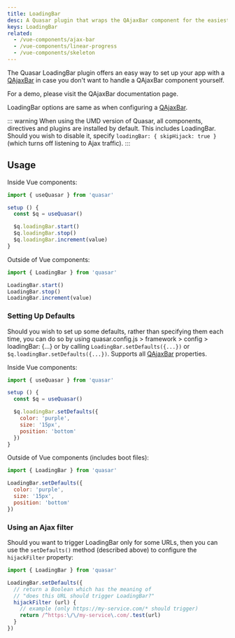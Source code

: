 ```yaml
---
title: LoadingBar
desc: A Quasar plugin that wraps the QAjaxBar component for the easiest way of showing such a loading indicator in an app.
keys: LoadingBar
related:
  - /vue-components/ajax-bar
  - /vue-components/linear-progress
  - /vue-components/skeleton
---
```

The Quasar LoadingBar plugin offers an easy way to set up your app with a [QAjaxBar](/vue-components/ajax-bar) in case you don't want to handle a QAjaxBar component yourself.

For a demo, please visit the QAjaxBar documentation page.

<doc-api file="LoadingBar" />

<doc-installation plugins="LoadingBar" config="loadingBar" />

LoadingBar options are same as when configuring a [QAjaxBar](/vue-components/ajax-bar).

::: warning
When using the UMD version of Quasar, all components, directives and plugins are installed by default. This includes LoadingBar. Should you wish to disable it, specify `loadingBar: { skipHijack: true }` (which turns off listening to Ajax traffic).
:::

## Usage

Inside Vue components:

```js
import { useQuasar } from 'quasar'

setup () {
  const $q = useQuasar()

  $q.loadingBar.start()
  $q.loadingBar.stop()
  $q.loadingBar.increment(value)
}
```

Outside of Vue components:

```js
import { LoadingBar } from 'quasar'

LoadingBar.start()
LoadingBar.stop()
LoadingBar.increment(value)
```

### Setting Up Defaults

Should you wish to set up some defaults, rather than specifying them each time, you can do so by using quasar.config.js > framework > config > loadingBar: {...} or by calling `LoadingBar.setDefaults({...})` or `$q.loadingBar.setDefaults({...})`. Supports all [QAjaxBar](/vue-components/ajax-bar) properties.

Inside Vue components:

```js
import { useQuasar } from 'quasar'

setup () {
  const $q = useQuasar()

  $q.loadingBar.setDefaults({
    color: 'purple',
    size: '15px',
    position: 'bottom'
  })
}
```

Outside of Vue components (includes boot files):

```js
import { LoadingBar } from 'quasar'

LoadingBar.setDefaults({
  color: 'purple',
  size: '15px',
  position: 'bottom'
})
```

### Using an Ajax filter <q-badge label="v2.4.5+" />

Should you want to trigger LoadingBar only for some URLs, then you can use the `setDefaults()` method (described above) to configure the `hijackFilter` property:

```js
import { LoadingBar } from 'quasar'

LoadingBar.setDefaults({
  // return a Boolean which has the meaning of
  // "does this URL should trigger LoadingBar?"
  hijackFilter (url) {
    // example (only https://my-service.com/* should trigger)
    return /^https:\/\/my-service\.com/.test(url)
  }
})
```
